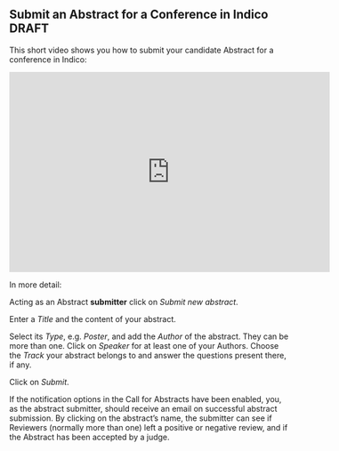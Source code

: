 ## Submit an Abstract for a Conference in Indico DRAFT

This short video shows you how to submit your candidate Abstract for a conference in Indico:

<iframe width="576" height="360" frameborder="0" src="https://cds.cern.ch/video/2275344?showTitle=true" allowfullscreen></iframe>

In more detail:

Acting as an Abstract **submitter** click on _Submit new abstract_.

Enter a _Title_ and the content of your abstract.

Select its _Type_, e.g. _Poster_, and add the _Author_ of the abstract. They can be more than one.
Click on _Speaker_ for at least one of your Authors.
Choose the _Track_ your abstract belongs to and answer the questions present there, if any.

Click on _Submit_.

If the notification options in the Call for Abstracts have been enabled, you, as the abstract submitter, should receive an email  on successful abstract submission.
By clicking on the abstract’s name, the submitter can see if Reviewers (normally more than one) left a positive or negative review, and if the Abstract has been accepted by a judge. 



